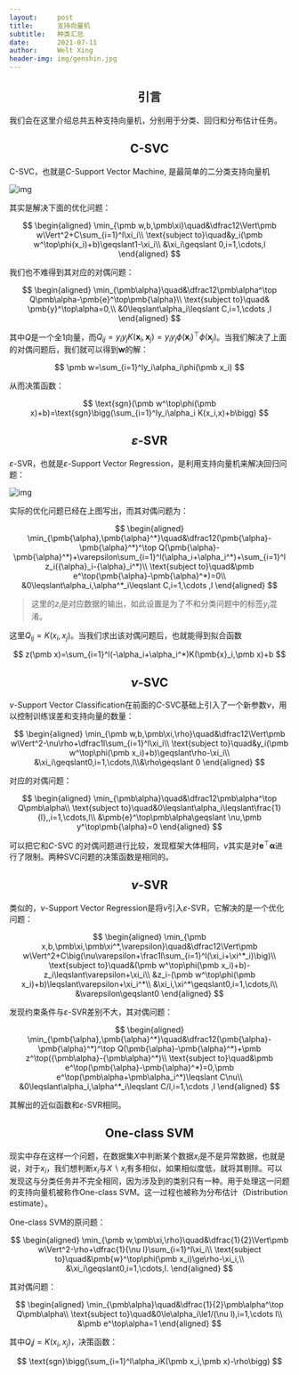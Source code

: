 ```yaml
---
layout:     post
title:      支持向量机
subtitle:   种类汇总
date:       2021-07-11
author:     Welt Xing
header-img: img/genshin.jpg
---
```

## <center>引言

我们会在这里介绍总共五种支持向量机，分别用于分类、回归和分布估计任务。

## <center>C-SVC

C-SVC，也就是$C$-Support Vector Machine, 是最简单的二分类支持向量机

![img](https://upload.wikimedia.org/wikipedia/commons/thumb/7/72/SVM_margin.png/1280px-SVM_margin.png)

其实是解决下面的优化问题：

$$
\begin{aligned}
\min_{\pmb w,b,\pmb\xi}\quad&\dfrac12\Vert\pmb w\Vert^2+C\sum_{i=1}^l\xi_i\\
\text{subject to}\quad&y_i(\pmb w^\top\phi(x_i)+b)\geqslant1-\xi_i\\
&\xi_i\geqslant 0,i=1,\cdots,l
\end{aligned}
$$

我们也不难得到其对应的对偶问题：

$$
\begin{aligned}
\min_{\pmb\alpha}\quad&\dfrac12\pmb\alpha^\top Q\pmb\alpha-\pmb{e}^\top\pmb{\alpha}\\
\text{subject to}\quad& \pmb{y}^\top\alpha=0,\\
&0\leqslant\alpha_i\leqslant C,i=1,\cdots ,l
\end{aligned}
$$

其中$Q$是一个全1向量，而$Q_{ij}=y_iy_jK(\pmb x_i,\pmb x_j)=y_iy_j\phi(\pmb x_i)^\top\phi(\pmb x_j)$。当我们解决了上面的对偶问题后，我们就可以得到$\pmb w$的解：

$$
\pmb w=\sum_{i=1}^ly_i\alpha_i\phi(\pmb x_i)
$$

从而决策函数：

$$
\text{sgn}(\pmb w^\top\phi(\pmb x)+b)=\text{sgn}\bigg(\sum_{i=1}^ly_i\alpha_i K(x_i,x)+b\bigg)
$$

## <center>$\varepsilon$-SVR

$\varepsilon$-SVR，也就是$\varepsilon$-Support Vector Regression，是利用支持向量机来解决回归问题：

![img](https://www.saedsayad.com/images/SVR_2.png)

实际的优化问题已经在上图写出，而其对偶问题为：

$$
\begin{aligned}
\min_{\pmb{\alpha},\pmb{\alpha}^*}\quad&\dfrac12(\pmb{\alpha}-\pmb{\alpha}^*)^\top Q(\pmb{\alpha}-\pmb{\alpha}^*)+\varepsilon\sum_{i=1}^l(\alpha_i+\alpha_i^*)+\sum_{i=1}^l z_i({\alpha}_i-{\alpha}_i^*)\\
\text{subject to}\quad&\pmb e^\top(\pmb{\alpha}-\pmb{\alpha}^*)=0\\
&0\leqslant\alpha_i,\alpha^*_i\leqslant C,i=1,\cdots ,l
\end{aligned}
$$

> 这里的$z_i$是对应数据的输出，如此设置是为了不和分类问题中的标签$y_i$混淆。

这里$Q_{ij}=K(x_i,x_j)$。当我们求出该对偶问题后，也就能得到拟合函数

$$
z(\pmb x)=\sum_{i=1}^l(-\alpha_i+\alpha_i^*)K(\pmb{x}_i,\pmb x)+b
$$

## <center>$\nu$-SVC

$\nu$-Support Vector Classification在前面的$C$-SVC基础上引入了一个新参数$\nu$，用以控制训练误差和支持向量的数量：

$$
\begin{aligned}
\min_{\pmb w,b,\pmb\xi,\rho}\quad&\dfrac12\Vert\pmb w\Vert^2-\nu\rho+\dfrac1l\sum_{i=1}^l\xi_i\\
\text{subject to}\quad&y_i(\pmb w^\top\phi(\pmb x_i)+b)\geqslant\rho-\xi_i\\
&\xi_i\geqslant0,i=1,\cdots,l\\&\rho\geqslant 0
\end{aligned}
$$

对应的对偶问题：

$$
\begin{aligned}
\min_{\pmb\alpha}\quad&\dfrac12\pmb\alpha^\top Q\pmb\alpha\\
\text{subject to}\quad&0\leqslant\alpha_i\leqslant\frac{1}{l},,i=1,\cdots,l\\
&\pmb{e}^\top\pmb\alpha\geqslant \nu,\pmb y^\top\pmb{\alpha}=0
\end{aligned}
$$

可以把它和$C$-SVC 的对偶问题进行比较，发现框架大体相同，$\nu$其实是对$\pmb e^\top\pmb\alpha$进行了限制。两种SVC问题的决策函数是相同的。

## <center>$\nu$-SVR

类似的，$\nu$-Support Vector Regression是将$\nu$引入$\varepsilon$-SVR，它解决的是一个优化问题：

$$
\begin{aligned}
\min_{\pmb x,b,\pmb\xi,\pmb\xi^*,\varepsilon}\quad&\dfrac12\Vert\pmb w\Vert^2+C\big(\nu\varepsilon+\frac1l\sum_{i=1}^l(\xi_i+\xi^*_i)\big)\\
\text{subject to}\quad&(\pmb w^\top\phi(\pmb x_i)+b)-z_i\leqslant\varepsilon+\xi_i\\
&z_i-(\pmb w^\top\phi(\pmb x_i)+b)\leqslant\varepsilon+\xi_i^*\\
&\xi_i,\xi^*\geqslant0,i=1,\cdots,l\\
&\varepsilon\geqslant0
\end{aligned}
$$

发现约束条件与$\varepsilon$-SVR差别不大，其对偶问题：

$$
\begin{aligned}
\min_{\pmb{\alpha},\pmb{\alpha}^*}\quad&\dfrac12(\pmb{\alpha}-\pmb{\alpha}^*)^\top Q(\pmb{\alpha}-\pmb{\alpha}^*)+\pmb z^\top({\pmb\alpha}-{\pmb\alpha}^*)\\
\text{subject to}\quad&\pmb e^\top(\pmb{\alpha}-\pmb{\alpha}^*)=0,\pmb e^\top(\pmb\alpha+\pmb\alpha_i^*)\leqslant C\nu\\
&0\leqslant\alpha_i,\alpha^*_i\leqslant C/l,i=1,\cdots ,l
\end{aligned}
$$

其解出的近似函数和$\varepsilon$-SVR相同。

## <center>One-class SVM

现实中存在这样一个问题，在数据集$X$中判断某个数据$x_i$是不是异常数据，也就是说，对于$x_i$，我们想判断$x_i$与$X\backslash x_i$有多相似，如果相似度低，就将其剔除。可以发现这与分类任务并不完全相同，因为涉及到的类别只有一种。用于处理这一问题的支持向量机被称作One-class SVM。这一过程也被称为分布估计（Distribution estimate）。

One-class SVM的原问题：

$$
\begin{aligned}
\min_{\pmb w,\pmb\xi,\rho}\quad&\dfrac{1}{2}\Vert\pmb w\Vert^2-\rho+\dfrac{1}{\nu l}\sum_{i=1}^l\xi_i\\
\text{subject to}\quad&\pmb{w}^\top\phi(\pmb x_i)\ge\rho-\xi_i,\\
&\xi_i\geqslant0,i=1,\cdots,l.
\end{aligned}
$$

其对偶问题：

$$
\begin{aligned}
\min_{\pmb\alpha}\quad&\dfrac{1}{2}\pmb\alpha^\top Q\pmb\alpha\\
\text{subject to}\quad&0\le\alpha_i\le1/(\nu l),i=1,\cdots l\\
&\pmb e^\top\alpha=1
\end{aligned}
$$

其中$Q_ij=K(x_i,x_j)$，决策函数：

$$
\text{sgn}\bigg(\sum_{i=1}^l\alpha_iK(\pmb x_i,\pmb x)-\rho\bigg)
$$
